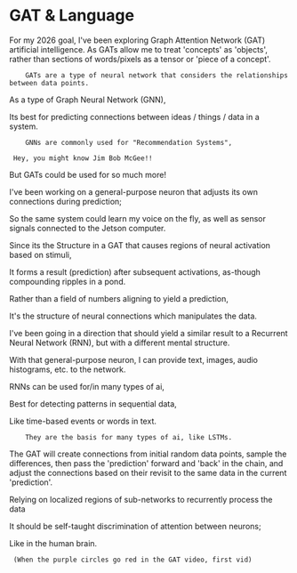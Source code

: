 # GAT & Language

For my 2026 goal, I've been exploring Graph Attention Network (GAT) artificial intelligence.
       As GATs allow me to treat 'concepts' as 'objects', rather than sections of words/pixels as a tensor or 'piece of a concept'.

        GATs are a type of neural network that considers the relationships between data points.
        
As a type of Graph Neural Network (GNN),
        
Its best for predicting connections between ideas / things / data in a system.

        GNNs are commonly used for "Recommendation Systems",
        
     Hey, you might know Jim Bob McGee!!
        
   But GATs could be used for so much more!

I've been working on a general-purpose neuron that adjusts its own connections during prediction;
      
   So the same system could learn my voice on the fly, as well as sensor signals connected to the Jetson computer.

Since its the Structure in a GAT that causes regions of neural activation based on stimuli,
      
   It forms a result (prediction) after subsequent activations, as-though compounding ripples in a pond.

Rather than a field of numbers aligning to yield a prediction,
      
   It's the structure of neural connections which manipulates the data.

I've been going in a direction that should yield a similar result to a Recurrent Neural Network (RNN), but with a different mental structure.
      
   With that general-purpose neuron, I can provide text, images, audio histograms, etc. to the network.

RNNs can be used for/in many types of ai,
        
Best for detecting patterns in sequential data,
        
Like time-based events or words in text.

        They are the basis for many types of ai, like LSTMs.

 The GAT will create connections from initial random data points, sample the differences, then pass the 'prediction' forward and 'back' in the chain, and adjust the connections based on their revisit to the same data in the current 'prediction'.
      
   Relying on localized regions of sub-networks to recurrently process the data

It should be self-taught discrimination of attention between neurons;
      
   Like in the human brain.
      
     (When the purple circles go red in the GAT video, first vid)